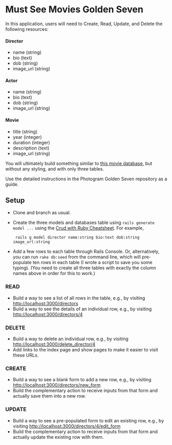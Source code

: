 # Must See Movies Golden Seven

In this application, users will need to Create, Read, Update, and Delete the following resources:

#### Director

 - name (string)
 - bio (text)
 - dob (string)
 - image_url (string)

#### Actor

 - name (string)
 - bio (text)
 - dob (string)
 - image_url (string)

#### Movie

 - title (string)
 - year (integer)
 - duration (integer)
 - description (text)
 - image_url (string)

You will ultimately build something similar to [this movie database](https://resource-practice.herokuapp.com/), but without any styling, and with only three tables.

Use the detailed instructions in the Photogram Golden Seven repository as a guide.

## Setup

 - Clone and branch as usual.
 - Create the three models and databases table using `rails generate model ...` using the [Crud with Ruby Cheatsheet](https://gist.github.com/rbetina/bb6336ead63080be2ff4). For example,

        rails g model director name:string bio:text dob:string image_url:string

 - Add a few rows to each table through Rails Console. Or, alternatively, you can run `rake db:seed` from the command line, which will pre-populate ten rows in each table (I wrote a script to save you some typing). (You need to create all three tables with exactly the column names above in order for this to work.)

### READ

 - Build a way to see a list of all rows in the table, e.g., by visiting [http://localhost:3000/directors](http://localhost:3000/directors)
 - Build a way to see the details of an individual row, e.g., by visiting [http://localhost:3000/directors/4](http://localhost:3000/directors/4)

### DELETE

 - Build a way to delete an individual row, e.g., by visiting [http://localhost:3000/delete_director/4](http://localhost:3000/delete_director/4)
 - Add links to the index page and show pages to make it easier to visit these URLs.

### CREATE

 - Build a way to see a blank form to add a new row, e.g., by visiting [http://localhost:3000/directors/new_form](http://localhost:3000/directors/new_form)
 - Build the complementary action to receive inputs from that form and actually save them into a new row.

### UPDATE

 - Build a way to see a pre-populated form to edit an existing row, e.g., by visiting [http://localhost:3000/directors/4/edit_form](http://localhost:3000/directors/4/edit_form)
 - Build the complementary action to receive inputs from that form and actually update the existing row with them.
